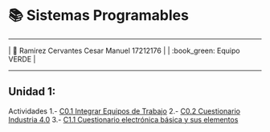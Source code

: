 # :books: Sistemas Programables
___
| :boy: Ramirez Cervantes Cesar Manuel    17212176 |
| :book_green: Equipo VERDE |
___

## Unidad 1:
Actividades
1.- [C0.1 Integrar Equipos de Trabajo](blog/C0.1_CesarManuelRamirezCervantes_VERDE.md)
2.- [C0.2 Cuestionario Industria 4.0](blog/C0.2_CesarManuelRamirezCervantes_VERDE.md)
3.- [C1.1 Cuestionario electrónica básica y sus elementos](https://github.com/CMRamirezC/Sistemas_Programables_Ramirez_Cervantes/blob/master/blog/C1.1_CesarManuelRamirezCervantes_VERDE.md)
  
